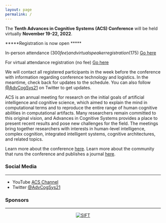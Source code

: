 ```yaml
---
layout: page
permalink: /
---
```


The **Tenth Advances in Cognitive Systems (ACS) Conference** will be held virtually **November 19-22, 2022**.

*****Registration is now open *****

In-person attendance ($300 fee) and virtual speaker registration ($175) [Go here](http://www.cogsys.org/conference/2022/registration.html)

For virtual attendance registration (no fee) [Go here](https://docs.google.com/forms/d/e/1FAIpQLSdxlvtW95NiuozTaVz3Ie0Hbydmn-eCHnxKLGGAnPFa-alqBg/viewform?usp=sf_link)

We will contact all registered participants in the week before the conference with information regarding conference technology and logistics. In the meantime, check back for updates to the schedule. You can also follow [@AdvCogSys21](https://twitter.com/AdvCogSys21) on Twitter to get updates.

ACS is an annual meeting for research on the initial goals of artificial intelligence and cognitive science, which aimed to explain the mind in computational terms and to reproduce the entire range of human cognitive abilities in computational artifacts. Many researchers remain committed to this original vision, and Advances in Cognitive Systems provides a place to present recent results and pose new challenges for the field. The meetings bring together researchers with interests in human-level intelligence, complex cognition, integrated intelligent systems, cognitive architectures, and related topics. 

Learn more about the conference [here](http://www.cogsys.org/conference/2022/). Learn more about the community that runs the conference and publishes a journal [here](http://cogsys.org/).

### Social Media
----
- YouTube [ACS Channel](https://www.youtube.com/channel/UCTcaMWR5sv603SO7DN8L-TA)
- Twitter [@AdvCogSys21](https://twitter.com/AdvCogSys21)


### Sponsors
----
<div style="text-align:center"><a href="http://www.sift.net/"><img src= "{{ site.baseurl }}/images/sift-logo-510.png"  alt="SIFT" style="max-width250px;"></a></div>
